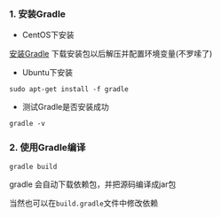 ### 1. 安装Gradle

* CentOS下安装

[安装Gradle](https://docs.gradle.org/current/userguide/installation.html?_ga=1.100105630.1438858406.1473148007)
下载安装包以后解压并配置环境变量(不罗嗦了)

* Ubuntu下安装

`sudo apt-get install -f gradle`

* 测试Gradle是否安装成功

`gradle -v`

### 2. 使用Gradle编译

`gradle build`

gradle 会自动下载依赖包，并把源码编译成jar包

当然也可以在`build.gradle`文件中修改依赖